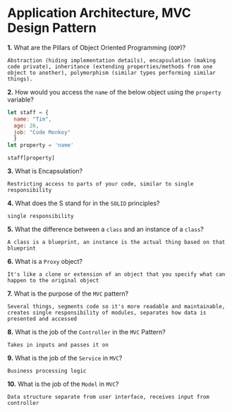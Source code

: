 # Application Architecture, MVC Design Pattern

**1.** What are the Pillars of Object Oriented Programming (`OOP`)?
<!-- enter you answer in the space below -->
```
Abstraction (hiding implementation details), encapsulation (making code private), inheritance (extending properties/methods from one object to another), polymorphism (similar types performing similar things). 
```
**2.** How would you access the `name` of the below object using the `property` variable?
```js
let staff = {
  name: "Tim",
  age: 26,
  job: "Code Monkey"
  }
let property = 'name'
```
<!-- enter you answer in the space below -->
```
staff[property]
```
**3.** What is Encapsulation?
<!-- enter you answer in the space below -->
```
Restricting access to parts of your code, similar to single responsibility
```
**4.** What does the S stand for in the `SOLID` principles?
<!-- enter you answer in the space below -->
```
single responsibility
```
**5.** What the difference between a `class` and an instance of a `class`?
<!-- enter you answer in the space below -->
```
A class is a blueprint, an instance is the actual thing based on that blueprint
```
**6.** What is a `Proxy` object?
<!-- enter you answer in the space below -->
```
It's like a clone or extension of an object that you specify what can happen to the original object 
```

**7.** What is the purpose of the `MVC` pattern?
<!-- enter you answer in the space below -->
```
Several things, segments code so it's more readable and maintainable, creates single responsibility of modules, separates how data is presented and accessed
```
**8.** What is the job of the `Controller` in the `MVC` Pattern?
<!-- enter you answer in the space below -->
```
Takes in inputs and passes it on
```

**9.** What is the job of the `Service` in `MVC`?
<!-- enter you answer in the space below -->
```
Business processing logic
```
**10.** What is the job of the `Model` in `MVC`?
<!-- enter you answer in the space below -->
```
Data structure separate from user interface, receives input from controller
```
